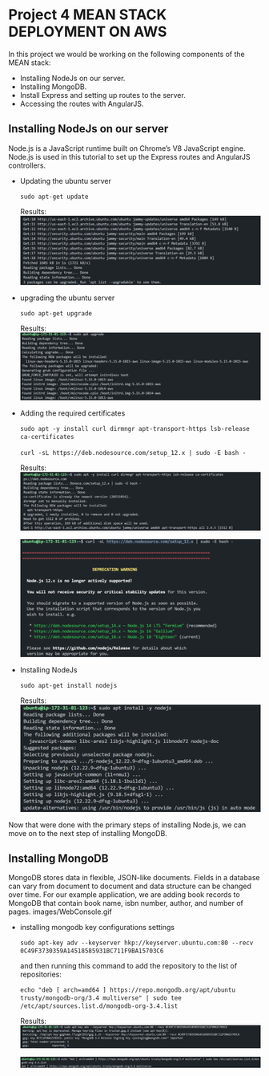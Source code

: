 # Project 4 MEAN STACK DEPLOYMENT ON AWS

In this project we would be working on the following components of the MEAN stack:

- Installing NodeJs on our server.
- Installing MongoDB.
- Install Express and setting up routes to the server.
- Accessing the routes with AngularJS.

## Installing NodeJs on our server
Node.js is a JavaScript runtime built on Chrome’s V8 JavaScript engine. Node.js is used in this tutorial to set up the Express routes and AngularJS controllers.

- Updating the ubuntu server
    ```
    sudo apt-get update
    ```
    Results:
    ![Update the ubuntu server](./img/ubuntu-update.png)


- upgrading the ubuntu server
    ```
    sudo apt-get upgrade
    ```
    Results:
    ![upgrade the ubuntu server](./img/ubuntu-upgrade.png)

- Adding the required certificates
    ```
    sudo apt -y install curl dirmngr apt-transport-https lsb-release ca-certificates

    curl -sL https://deb.nodesource.com/setup_12.x | sudo -E bash -
    ```
    Results:
    ![Adding the required certificates](./img/ubuntu-certificates.png)


    ![Adding the required certificates](./img/ubuntu-certificates2.png)

- Installing NodeJs
    ```
    sudo apt-get install nodejs
    ```
    Results:
    ![Installing NodeJs](./img/ubuntu-nodejs.png)

Now that were done with the primary steps of installing Node.js, we can move on to the next step of installing MongoDB.

## Installing MongoDB
MongoDB stores data in flexible, JSON-like documents. Fields in a database can vary from document to document and data structure can be changed over time. For our example application, we are adding book records to MongoDB that contain book name, isbn number, author, and number of pages.
images/WebConsole.gif

- installing mongodb key configurations settings
    ```
    sudo apt-key adv --keyserver hkp://keyserver.ubuntu.com:80 --recv 0C49F3730359A14518585931BC711F9BA15703C6
    ```
    and then running this command to add the repository to the list of repositories:
    ```
    echo "deb [ arch=amd64 ] https://repo.mongodb.org/apt/ubuntu trusty/mongodb-org/3.4 multiverse" | sudo tee /etc/apt/sources.list.d/mongodb-org-3.4.list
    ```
    Results:
    ![installing mongodb key configurations settings](./img/ubuntu-mongodb-key.png)

    ![installing mongodb key configurations settings](./img/ubuntu-mongodb-key2.png)